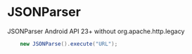 # JSONParser
JSONParser Android API 23+ without org.apache.http.legacy

```java
	new JSONParse().execute("URL");
```